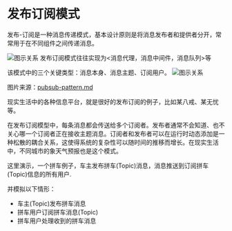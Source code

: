 # 发布订阅模式

发布-订阅是一种消息传递模式，基本设计原则是将消息发布者和提供者分开，常常用于在不同组件之间传递消息。

![图示关系](../../images/pub-sub-pattern-0.png)
发布订阅模式往往实现为<消息代理，消息中间件，消息队列>等

该模式中的三个关键类型：消息本身、消息主题、订阅用户。
![图示关系](../../images/pub-sub-pattern-1.png)

图片来源：[pubsub-pattern.md](https://github.com/imsardine/dev-notes/blob/source/docs/pubsub-pattern.md)

现实生活中的各种信息平台，就是很好的发布订阅的例子，比如某八戒、某无忧等。

在发布订阅模型中，每条消息都会传送给多个订阅者。发布者通常不会知道、也不关心哪一个订阅者正在接收主题消息。订阅者和发布者可以在运行时动态添加是一种松散的耦合关系，这使得系统的复杂性可以随时间的推移而增长。在现实生活中，不同城市的象天气预报也是这个模式。

这里演示，一个拼车例子，车主发布拼车(Topic)消息，消息推送到订阅拼车(Topic)信息的所有用户.

并模拟以下情形：

+ 车主(Topic)发布拼车消息
+ 拼车用户订阅拼车消息(Topic)
+ 拼车用户处理收到的拼车消息
